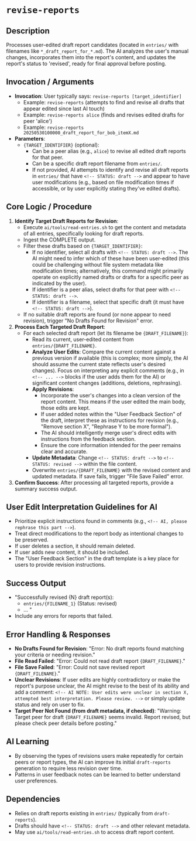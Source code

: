 # `revise-reports`

## Description
Processes user-edited draft report candidates (located in `entries/` with filenames like `*_draft_report_for_*.md`). The AI analyzes the user's manual changes, incorporates them into the report's content, and updates the report's status to 'revised', ready for final approval before posting.

## Invocation / Arguments
*   **Invocation**: User typically says: `revise-reports [target_identifier]`
    *   Example: `revise-reports` (attempts to find and revise all drafts that appear edited since last AI touch)
    *   Example: `revise-reports alice` (finds and revises edited drafts for peer 'alice')
    *   Example: `revise-reports 20250530100000_draft_report_for_bob_itemX.md`
*   **Parameters**:
    *   `{TARGET_IDENTIFIER}` (optional):
        *   Can be a peer alias (e.g., `alice`) to revise all edited draft reports for that peer.
        *   Can be a specific draft report filename from `entries/`.
        *   If not provided, AI attempts to identify and revise all draft reports in `entries/` that have `<!-- STATUS: draft -->` and appear to have user modifications (e.g., based on file modification times if accessible, or by user explicitly stating they've edited drafts).

## Core Logic / Procedure
1.  **Identify Target Draft Reports for Revision**:
    *   Execute `ai/tools/read-entries.sh` to get the content and metadata of all entries, specifically looking for draft reports.
    *   Ingest the COMPLETE output.
    *   Filter these drafts based on `{TARGET_IDENTIFIER}`:
        *   If no identifier, select all drafts with `<!-- STATUS: draft -->`. The AI might need to infer which of these have been user-edited (this could be challenging without file system metadata like modification times; alternatively, this command might primarily operate on explicitly named drafts or drafts for a specific peer as indicated by the user).
        *   If identifier is a peer alias, select drafts for that peer with `<!-- STATUS: draft -->`.
        *   If identifier is a filename, select that specific draft (it must have `<!-- STATUS: draft -->`).
    *   If no suitable draft reports are found (or none appear to need revision), trigger "No Drafts Found for Revision" error.
2.  **Process Each Targeted Draft Report**:
    *   For each selected draft report (let its filename be `{DRAFT_FILENAME}`):
        *   Read its current, user-edited content from `entries/{DRAFT_FILENAME}`.
        *   **Analyze User Edits**: Compare the current content against a previous version if available (this is complex; more simply, the AI should assume the current state reflects user's desired changes). Focus on interpreting any explicit comments (e.g., in `<!-- ... -->` blocks if the user adds them for the AI) or significant content changes (additions, deletions, rephrasing).
        *   **Apply Revisions**:
            *   Incorporate the user's changes into a clean version of the report content. This means if the user edited the main body, those edits are kept.
            *   If user added notes within the "User Feedback Section" of the draft, interpret these as instructions for revision (e.g., "Remove section X", "Rephrase Y to be more formal").
            *   The AI should intelligently merge user's direct edits with instructions from the feedback section.
            *   Ensure the core information intended for the peer remains clear and accurate.
        *   **Update Metadata**: Change `<!-- STATUS: draft -->` to `<!-- STATUS: revised -->` within the file content.
        *   Overwrite `entries/{DRAFT_FILENAME}` with the revised content and updated metadata. If save fails, trigger "File Save Failed" error.
3.  **Confirm Success**: After processing all targeted reports, provide a summary success output.

## User Edit Interpretation Guidelines for AI
*   Prioritize explicit instructions found in comments (e.g., `<!-- AI, please rephrase this part -->`).
*   Treat direct modifications to the report body as intentional changes to be preserved.
*   If user deletes a section, it should remain deleted.
*   If user adds new content, it should be included.
*   The "User Feedback Section" in the draft template is a key place for users to provide revision instructions.

## Success Output
*   "Successfully revised {N} draft report(s):
    *   `entries/{FILENAME_1}` (Status: revised)
    *   ... "
*   Include any errors for reports that failed.

## Error Handling & Responses
*   **No Drafts Found for Revision**: "Error: No draft reports found matching your criteria or needing revision."
*   **File Read Failed**: "Error: Could not read draft report `{DRAFT_FILENAME}`."
*   **File Save Failed**: "Error: Could not save revised report `{DRAFT_FILENAME}`."
*   **Unclear Revisions**: If user edits are highly contradictory or make the report's purpose unclear, the AI might revise to the best of its ability and add a comment: `<!-- AI NOTE: User edits were unclear in section X, attempted best interpretation. Please review. -->` or simply update status and rely on user to fix.
*   **Target Peer Not Found (from draft metadata, if checked)**: "Warning: Target peer for draft `{DRAFT_FILENAME}` seems invalid. Report revised, but please check peer details before posting."

## AI Learning
*   By observing the types of revisions users make repeatedly for certain peers or report types, the AI can improve its initial `draft-reports` generation to require less revision over time.
*   Patterns in user feedback notes can be learned to better understand user preferences.

## Dependencies
*   Relies on draft reports existing in `entries/` (typically from `draft-reports`).
*   Drafts should have `<!-- STATUS: draft -->` and other relevant metadata.
*   May use `ai/tools/read-entries.sh` to access draft report content.
